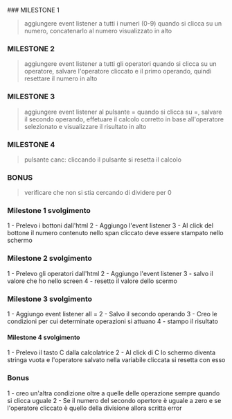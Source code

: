 ### MILESTONE 1
> aggiungere event listener a tutti i numeri (0-9)
> quando si clicca su un numero, concatenarlo al numero visualizzato in alto
### MILESTONE 2
> aggiungere event listener a tutti gli operatori
> quando si clicca su un operatore, salvare l'operatore cliccato e il primo operando, quindi resettare il numero in alto
### MILESTONE 3
> aggiungere event listener al pulsante =
> quando si clicca su =, salvare il secondo operando, effetuare il calcolo corretto in base all'operatore selezionato e visualizzare il risultato in alto
### MILESTONE 4
>pulsante canc: cliccando il pulsante si resetta il calcolo
### BONUS
> verificare che non si stia cercando di dividere per 0

### Milestone 1 svolgimento
1 - Prelevo i bottoni dall'html 
2 - Aggiungo l'event listener
3 - Al click del bottone il numero contenuto nello span cliccato deve essere stampato nello schermo

### Milestone 2 svolgimento
1 - Prelevo gli operatori dall'html
2 - Aggiungo l'event listener
3 - salvo il valore che ho nello screen
4 - resetto il valore dello scermo

### Milestone 3 svolgimento
1 - Aggiungo event listener all = 
2 - Salvo il secondo operando
3 - Creo le condizioni per cui determinate operazioni si attuano
4 - stampo il risultato

#### Milestone 4 svolgimento
1 - Prelevo il tasto C dalla calcolatrice
2 - Al click di C lo schermo diventa stringa vuota e l'operatore salvato nella variabile cliccata si resetta con esso

### Bonus 
1 - creo un'altra condizione oltre a quelle delle operazione sempre quando si clicca uguale
2 - Se il numero del secondo opertore è uguale a zero e se l'operatore cliccato è quello della divisione 
    allora scritta error
